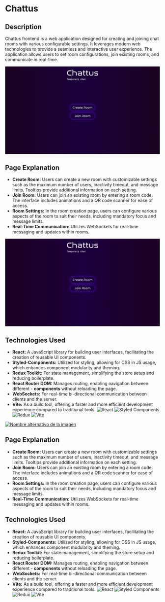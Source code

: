 # Chattus
## Description
Chattus frontend is a web application designed for creating and joining chat rooms with various configurable settings. It leverages modern web technologies to provide a seamless and interactive user experience. The application allows users to set room configurations, join existing rooms, and communicate in real-time.

![Chatus img](/chattus.png)

## Page Explanation
- **Create Room:** Users can create a new room with customizable settings such as the maximum number of users, inactivity timeout, and message limits. Tooltips provide additional information on each setting.
- **Join Room:** Users can join an existing room by entering a room code. The interface includes animations and a QR code scanner for ease of access.
- **Room Settings:** In the room creation page, users can configure various aspects of the room to suit their needs, including mandatory focus and message limits.
- **Real-Time Communication:** Utilizes WebSockets for real-time messaging and updates within rooms.

![Chatus gif](/chattus.gif)

## Technologies Used
- **React:** A JavaScript library for building user interfaces, facilitating the creation of reusable UI components.
- **Styled-Components:** Utilized for styling, allowing for CSS in JS usage, which enhances component modularity and theming.
- **Redux Toolkit:** For state management, simplifying the store setup and reducing boilerplate.
- **React Router DOM:** Manages routing, enabling navigation between different - **components** without reloading the page.
- **WebSockets:** For real-time bi-directional communication between clients and the server.
- **Vite:** As a build tool, offering a faster and more efficient development experience compared to traditional tools.
![React](https://img.shields.io/badge/react-%2320232a.svg?style=for-the-badge&logo=react&logoColor=%2361DAFB)
![Styled Components](https://img.shields.io/badge/styled--components-DB7093?style=for-the-badge&logo=styled-components&logoColor=white)
![Redux](https://img.shields.io/badge/redux-%23593d88.svg?style=for-the-badge&logo=redux&logoColor=white)
![Vite](https://img.shields.io/badge/vite-%23646CFF.svg?style=for-the-badge&logo=vite&logoColor=white)

[![Nombre alternativo de la imagen](URL_de_la_imagen_miniatura)](URL_del_video_de_YouTube "Título opcional del video")

## Page Explanation
- **Create Room:** Users can create a new room with customizable settings such as the maximum number of users, inactivity timeout, and message limits. Tooltips provide additional information on each setting.
- **Join Room:** Users can join an existing room by entering a room code. The interface includes animations and a QR code scanner for ease of access.
- **Room Settings:** In the room creation page, users can configure various aspects of the room to suit their needs, including mandatory focus and message limits.
- **Real-Time Communication:** Utilizes WebSockets for real-time messaging and updates within rooms.


## Technologies Used
- **React:** A JavaScript library for building user interfaces, facilitating the creation of reusable UI components.
- **Styled-Components:** Utilized for styling, allowing for CSS in JS usage, which enhances component modularity and theming.
- **Redux Toolkit:** For state management, simplifying the store setup and reducing boilerplate.
- **React Router DOM:** Manages routing, enabling navigation between different - **components** without reloading the page.
- **WebSockets:** For real-time bi-directional communication between clients and the server.
- **Vite:** As a build tool, offering a faster and more efficient development experience compared to traditional tools.
![React](https://img.shields.io/badge/react-%2320232a.svg?style=for-the-badge&logo=react&logoColor=%2361DAFB)
![Styled Components](https://img.shields.io/badge/styled--components-DB7093?style=for-the-badge&logo=styled-components&logoColor=white)
![Redux](https://img.shields.io/badge/redux-%23593d88.svg?style=for-the-badge&logo=redux&logoColor=white)
![Vite](https://img.shields.io/badge/vite-%23646CFF.svg?style=for-the-badge&logo=vite&logoColor=white)

